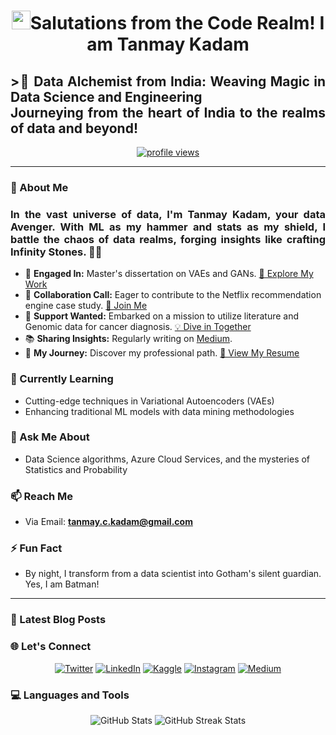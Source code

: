 <h1 align="center"><img src="https://raw.githubusercontent.com/martinheinz/martinheinz/master/wave.gif" width="30px">Salutations from the Code Realm! I am Tanmay Kadam</h1>
<div align="justify">
<h2 style="font-weight:bold;">>🔮 Data Alchemist from India: Weaving Magic in Data Science and Engineering <br>
Journeying from the heart of India to the realms of data and beyond!</h2>

<p align="center">
  <a href="https://github.com/muffin-head"><img src="https://komarev.com/ghpvc/?username=muffin-head&style=flat-square&color=blueviolet" alt="profile views"></a>
</p>

---

### 📖 About Me
<div align="justify">
<h3 style="font-weight:bold;">In the vast universe of data, I'm Tanmay Kadam, your data Avenger. With ML as my hammer and stats as my shield, I battle the chaos of data realms, forging insights like crafting Infinity Stones. 🌠🔨</h3>
</div>

</div>

- 🔭 **Engaged In:** Master's dissertation on VAEs and GANs. [🔗 Explore My Work](https://github.com/muffin-head/VAE-dissertation)
- 👯 **Collaboration Call:** Eager to contribute to the Netflix recommendation engine case study. [🤝 Join Me](https://github.com/muffin-head/netflixReccommendationEngine)
- 🤝 **Support Wanted:** Embarked on a mission to utilize literature and Genomic data for cancer diagnosis. [💡 Dive in Together](https://github.com/muffin-head/Cancer-caseStudy)
- 📚 **Sharing Insights:** Regularly writing on [Medium](https://medium.com/@tanmay.kdm).
- 💼 **My Journey:** Discover my professional path. [📄 View My Resume](https://drive.google.com/file/d/1-j6mHpimYj6zvlAMYiPOnlHqqacJob2Y/view?usp=sharing)

### 🌱 Currently Learning
- Cutting-edge techniques in Variational Autoencoders (VAEs)
- Enhancing traditional ML models with data mining methodologies

### 💬 Ask Me About
- Data Science algorithms, Azure Cloud Services, and the mysteries of Statistics and Probability

### 📫 Reach Me
- Via Email: **[tanmay.c.kadam@gmail.com](mailto:tanmay.c.kadam@gmail.com)**

### ⚡ Fun Fact
- By night, I transform from a data scientist into Gotham's silent guardian. Yes, I am Batman!

---

### 📝 Latest Blog Posts
<!-- BLOG-POST-LIST:START -->
<!-- BLOG-POST-LIST:END -->

### 🌐 Let's Connect
<p align="center">
  <a href="https://twitter.com/muffinhead25"><img src="https://img.shields.io/badge/Twitter-%231DA1F2.svg?&style=for-the-badge&logo=Twitter&logoColor=white" alt="Twitter"></a>
  <a href="https://linkedin.com/in/tanmaykadam2509"><img src="https://img.shields.io/badge/LinkedIn-%230077B5.svg?&style=for-the-badge&logo=linkedin&logoColor=white" alt="LinkedIn"></a>
  <a href="https://kaggle.com/muffinhead"><img src="https://img.shields.io/badge/Kaggle-%2320BEFF.svg?&style=for-the-badge&logo=Kaggle&logoColor=white" alt="Kaggle"></a>
  <a href="https://instagram.com/muffinhead25_"><img src="https://img.shields.io/badge/Instagram-%23E4405F.svg?&style=for-the-badge&logo=Instagram&logoColor=white" alt="Instagram"></a>
  <a href="https://medium.com/@tanmay.kdm"><img src="https://img.shields.io/badge/Medium-%23000000.svg?&style=for-the-badge&logo=Medium&logoColor=white" alt="Medium"></a>
</p>

### 💻 Languages and Tools
<p align="center">
  <!-- Icons for tools & technologies -->
  <!-- Custom badges for tools and languages -->
</p>

<p align="center">
  <img src="https://github-readme-stats.vercel.app/api?username=muffin-head&show_icons=true&theme=radical" alt="GitHub Stats">
  <img src="https://github-readme-streak-stats.herokuapp.com/?user=muffin-head&theme=dark" alt="GitHub Streak Stats">
</p>
